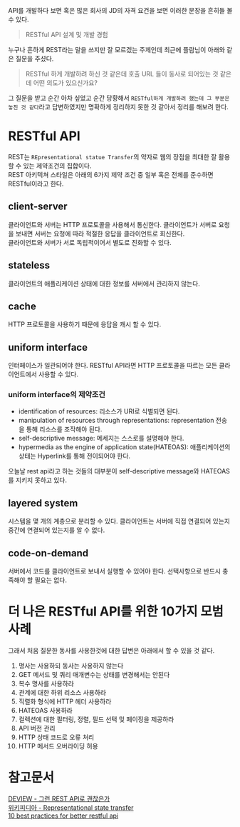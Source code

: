 API를 개발하다 보면 혹은 많은 회사의 JD의 자격 요건을 보면 이러한 문장을 흔히들 볼 수 있다.

> RESTful API 설계 및 개발 경험

누구나 흔하게 REST라는 말을 쓰지만 잘 모르겠는 주제인데 최근에 플람님이 아래와 같은 질문을 주셨다.   

> RESTful 하게 개발하려 하신 것 같은데 호출 URL 들이 동사로 되어있는 것 같은데 어떤 의도가 있으신가요?

그 질문을 받고 순간 아차 싶었고 순간 당황해서 `RESTful하게 개발하려 했는데 그 부분은 놓친 것 같다`라고 답변하였지만 명확하게 정리하지 못한 것 같아서 정리를 해보려 한다.

# RESTful API  
REST는 `REpresentational statue Transfer`의 약자로 웹의 장점을 최대한 잘 활용할 수 있는 제약조건의 집합이다.  
REST 아키텍쳐 스타일은 아래의 6가지 제약 조건 중 일부 혹은 전체를 준수하면 RESTful이라고 한다.  

## client-server  
클라이언트와 서버는 HTTP 프로토콜을 사용해서 통신한다. 클라이언트가 서버로 요청을 보내면 서버는 요청에 따라 적절한 응답을 클라이언트로 회신한다.  
클라이언트와 서버가 서로 독립적이어서 별도로 진화할 수 있다.

## stateless  
클라이언트의 애플리케이션 상태에 대한 정보를 서버에서 관리하지 않는다. 

## cache  
HTTP 프로토콜을 사용하기 때문에 응답을 캐시 할 수 있다. 

## uniform interface  
인터페이스가 일관되어야 한다. RESTful API라면 HTTP 프로토콜을 따르는 모든 클라이언트에서 사용할 수 있다.  

### uniform interface의 제약조건  
- identification of resources: 리소스가 URI로 식별되면 된다.
- manipulation of resources through representations: representation 전송을 통해 리소스를 조작해야 된다.
- self-descriptive message: 메세지는 스스로를 설명해야 한다.
- hypermedia as the engine of application state(HATEOAS): 애플리케이션의 상태는 Hyperlink를 통해 전이되어야 한다.

오늘날 rest api라고 하는 것들의 대부분이 self-descriptive message와 HATEOAS를 지키지 못하고 있다.

## layered system  
시스템을 몇 개의 계층으로 분리할 수 있다. 클라이언트는 서버에 직접 연결되어 있는지 중간에 연결되어 있는지를 알 수 없다.

## code-on-demand
서버에서 코드를 클라이언트로 보내서 실행할 수 있어야 한다. 선택사항으로 반드시 충족해야 할 필요는 없다.

# 더 나은 RESTful API를 위한 10가지 모범사례
그래서 처음 질문한 동사를 사용한것에 대한 답변은 아래에서 할 수 있을 것 같다.

1. 명사는 사용하되 동사는 사용하지 않는다
2. GET 메서드 및 쿼리 매개변수는 상태를 변경해서는 안된다
3. 복수 명사를 사용하라
4. 관계에 대한 하위 리소스 사용하라
5. 직렬화 형식에 HTTP 헤더 사용하라
6. HATEOAS 사용하라
7. 컬렉션에 대한 필터링, 정렬, 필드 선택 및 페이징을 제공하라
8. API 버전 관리
9. HTTP 상태 코드로 오류 처리
10. HTTP 메서드 오버라이딩 허용



# 참고문서
[DEVIEW - 그런 REST API로 괜찮은가](https://www.youtube.com/watch?v=RP_f5dMoHFc)  
[위키피디아 - Representational state transfer](https://en.wikipedia.org/wiki/Representational_state_transfer#Layered_system)  
[10 best practices for better restful api](https://medium.com/@mwaysolutions/10-best-practices-for-better-restful-api-cbe81b06f291)